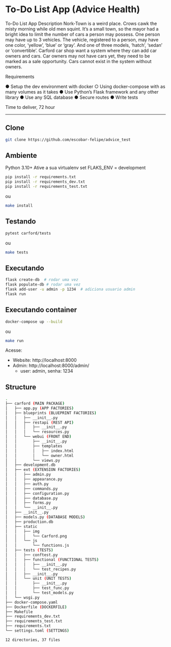 # To-Do List App (Advice Health)

To-Do List App
Description
Nork-Town is a weird place. Crows cawk the misty morning while old men squint. It’s a small
town, so the mayor had a bright idea to limit the number of cars a person may possess. One
person may have up to 3 vehicles. The vehicle, registered to a person, may have one color,
‘yellow’, ‘blue’ or ‘gray’. And one of three models, ‘hatch’, ‘sedan’ or ‘convertible’.
Carford car shop want a system where they can add car owners and cars. Car owners may
not have cars yet, they need to be marked as a sale opportunity. Cars cannot exist in the
system without owners.

Requirements

● Setup the dev environment with docker
○ Using docker-compose with as many volumes as it takes
● Use Python’s Flask framework and any other library
● Use any SQL database
● Secure routes
● Write tests

Time to deliver, 72 hour

---

## Clone

```bash
git clone https://github.com/escobar-felipe/advice_test
```

## Ambiente

Python 3.10+
Ative a sua virtualenv
set FLAKS_ENV = development

```bash
pip install -r requirements.txt
pip install -r requirements_dev.txt
pip install -r requirements_test.txt
```

ou 

```bash
make install
```

## Testando

```bash
pytest carford/tests
```
ou 

```bash
make tests
```
## Executando

```bash
flask create-db  # rodar uma vez
flask populate-db # rodar uma vez
flask add-user -u admin -p 1234  # adiciona usuario admin
flask run
```
## Executando container

```bash
docker-compose up --build
```

ou 

```bash
make run
```
Acesse:

- Website: http://localhost:8000
- Admin: http://localhost:8000/admin/
  - user: admin, senha: 1234

## Structure

```bash
.
├── carford (MAIN PACKAGE)
│   ├── app.py (APP FACTORIES)
│   ├── blueprints (BLUEPRINT FACTORIES)
│   │   ├── __init__.py
│   │   ├── restapi (REST API)
│   │   │   ├── __init__.py
│   │   │   └── resources.py
│   │   └── webui (FRONT END)
│   │       ├── __init__.py
│   │       ├── templates
│   │       │   ├── index.html
│   │       │   └── owner.html
│   │       └── views.py
│   ├── development.db
│   ├── ext (EXTENSION FACTORIES)
│   │   ├── admin.py
│   │   ├── appearance.py
│   │   ├── auth.py
│   │   ├── commands.py
│   │   ├── configuration.py
│   │   ├── database.py
│   │   ├── forms.py
│   │   └── __init__.py
│   ├── __init__.py
│   ├── models.py (DATABASE MODELS)
│   ├── production.db
│   ├── static
│   │   ├── img
│   │   │   └── Carford.png
│   │   └── js
│   │       └── functions.js
│   ├── tests (TESTS)
│   │   ├── conftest.py
│   │   ├── functional (FUNCTIONAL TESTS)
│   │   │   ├── __init__.py
│   │   │   └── test_recipes.py
│   │   ├── __init__.py
│   │   └── unit (UNIT TESTS)
│   │       ├── __init__.py
│   │       ├── test_func.py
│   │       └── test_models.py
│   └── wsgi.py
├── docker-compose.yaml
├── Dockerfile (DOCKERFILE)
├── Makefile 
├── requirements_dev.txt
├── requirements_test.txt
├── requirements.txt
└── settings.toml (SETTINGS)

12 directories, 37 files
```
